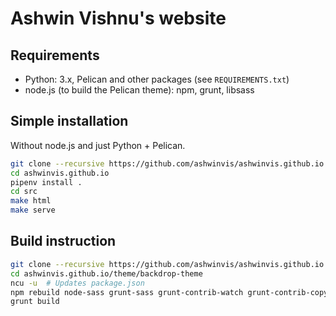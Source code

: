 # Ashwin Vishnu's website

## Requirements

* Python: 3.x, Pelican and other packages (see `REQUIREMENTS.txt`)
* node.js (to build the Pelican theme): npm, grunt, libsass

## Simple installation

Without node.js and just Python + Pelican.

```sh
git clone --recursive https://github.com/ashwinvis/ashwinvis.github.io.git
cd ashwinvis.github.io
pipenv install .
cd src
make html
make serve
```

## Build instruction

```sh
git clone --recursive https://github.com/ashwinvis/ashwinvis.github.io.git
cd ashwinvis.github.io/theme/backdrop-theme
ncu -u  # Updates package.json
npm rebuild node-sass grunt-sass grunt-contrib-watch grunt-contrib-copy grunt  # Optional
grunt build
```
